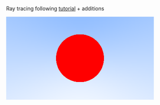 Ray tracing following [tutorial](https://raytracing.github.io/books/RayTracingInOneWeekend.html) + additions

![Current Render](img.png)